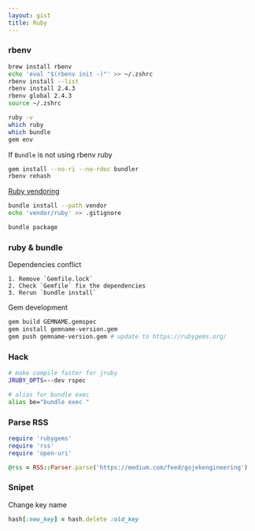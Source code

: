 ```yaml
---
layout: gist
title: Ruby
---
```


### rbenv

```sh
brew install rbenv
echo 'eval "$(rbenv init -)"' >> ~/.zshrc
rbenv install --list
rbenv install 2.4.3
rbenv global 2.4.3
source ~/.zshrc

ruby -v
which ruby
which bundle
gem env
```

If `Bundle` is not using rbenv ruby
```sh
gem install --no-ri --no-rdoc bundler
rbenv rehash
```

[Ruby vendoring](http://ryan.mcgeary.org/2011/02/09/vendor-everything-still-applies/)
```sh
bundle install --path vendor
echo 'vendor/ruby' >> .gitignore

bundle package
```


### ruby & bundle

Dependencies conflict
```
1. Remove `Gemfile.lock`
2. Check `Gemfile` fix the dependencies
3. Rerun `bundle install`
```

Gem development
```sh
gem build GEMNAME.gemspec
gem install gemname-version.gem 
gem push gemname-version.gem # update to https://rubygems.org/
```

### Hack

```sh
# make compile faster for jruby
JRUBY_OPTS=--dev rspec

# alias for bundle exec
alias be="bundle exec "
```

### Parse RSS 

```rb
require 'rubygems'
require 'rss'
require 'open-uri'

@rss = RSS::Parser.parse('https://medium.com/feed/gojekengineering')
```


### Snipet

Change key name
```rb
hash[:new_key] = hash.delete :old_key
```

